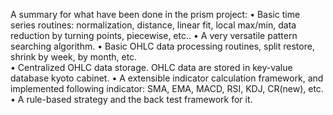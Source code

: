 
A summary for what have been done in the prism project: 
	• Basic time series routines: normalization, distance, linear fit, local max/min, data reduction by turning points, piecewise, etc..
	• A very versatile pattern searching algorithm.
	• Basic OHLC data processing routines, split restore, shrink by week, by month, etc.  
	• Centralized OHLC  data storage. OHLC data are stored in key-value database kyoto cabinet.
	• A extensible indicator calculation framework, and implemented following indicator:  SMA, EMA, MACD, RSI, KDJ, CR(new), etc.
	• A rule-based strategy and the back test framework for it.
